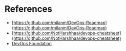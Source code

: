 # References
- [https://github.com/milanm/DevOps-Roadmap](https://github.com/milanm/DevOps-Roadmap)
- [https://github.com/NotHarshhaa/devops-cheatsheet](https://github.com/NotHarshhaa/devops-cheatsheet)
- [DevOps Foundation](https://www.linkedin.com/learning/paths/devops-professional-certificate-by-pagerduty-and-linkedin?u=132370282)
